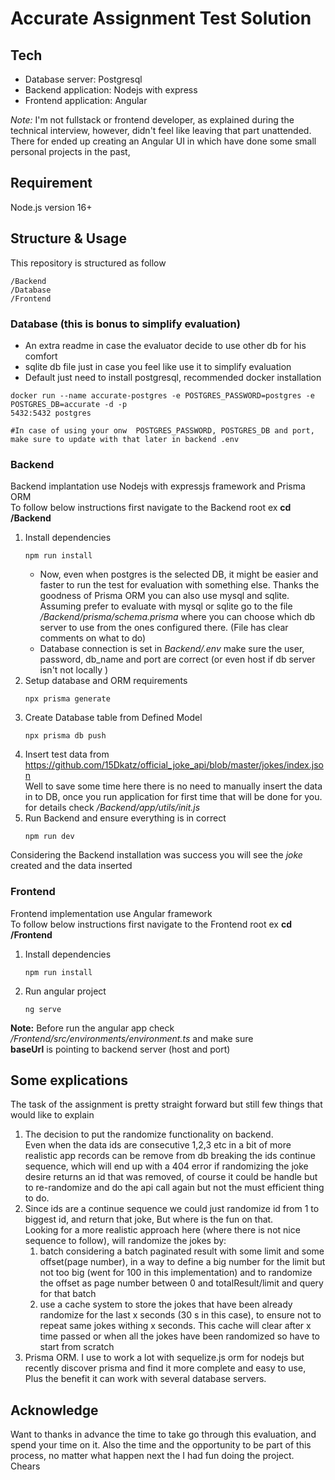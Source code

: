 # Accurate Assignment Test Solution
## Tech
* Database server: Postgresql
* Backend application: Nodejs with express
* Frontend application: Angular

*Note:* I'm not fullstack or frontend developer, as explained during the technical interview, however, didn't feel like leaving that part unattended. There for ended up creating an Angular UI in which have done some small personal projects in the past,

## Requirement
Node.js version 16+

## Structure & Usage
This repository is structured as follow
 ```
 /Backend
 /Database
 /Frontend
 ```
### Database (this is bonus to simplify evaluation)
* An extra readme in case the evaluator decide to use other db for his comfort
* sqlite db file just in case you feel like use it to simplify evaluation
* Default just need to install postgresql, recommended docker installation
```
docker run --name accurate-postgres -e POSTGRES_PASSWORD=postgres -e POSTGRES_DB=accurate -d -p 
5432:5432 postgres

#In case of using your onw  POSTGRES_PASSWORD, POSTGRES_DB and port, make sure to update with that later in backend .env

```

### Backend
Backend implantation use Nodejs with expressjs framework and Prisma ORM  
To follow below instructions first navigate to the Backend root
ex **cd /Backend**
1. Install dependencies 
    ```
    npm run install
    ```
    * Now, even when postgres is the selected DB, it might be easier and faster to run the test for evaluation with something else. Thanks the goodness of Prisma ORM you can also use mysql and sqlite.
    Assuming prefer to evaluate with mysql or sqlite go to the file */Backend/prisma/schema.prisma* where you can choose which db server to use from the ones configured there. (File has clear comments on what to do)
    * Database connection is set in *Backend/.env* make sure the user, password, db_name and port are correct (or even host if db server isn't not locally )
2. Setup database and ORM requirements
    ```
    npx prisma generate
    ```
3. Create Database table from Defined Model
    ```
    npx prisma db push
    ```
4. Insert test data from https://github.com/15Dkatz/official_joke_api/blob/master/jokes/index.json  
    Well to save some time here there is no need to manually insert the data in to DB, once you run application for first time that will be done for you. for details check */Backend/app/utils/init.js*
5. Run Backend and ensure everything is in correct
    ```
    npm run dev
    ```
Considering the Backend installation was success you will see the *joke* created and the data inserted
### Frontend
Frontend implementation use Angular framework  
To follow below instructions first navigate to the Frontend root
ex **cd /Frontend**
1. Install dependencies 
    ```
    npm run install
    ```
2. Run angular project
    ```
    ng serve
    ```
**Note:** Before run the angular app check */Frontend/src/environments/environment.ts* and make sure  
**baseUrl** is pointing to backend server (host and port)

## Some explications
The task of the assignment is pretty straight forward but still few things that would like to explain
1. The decision to put the randomize functionality on backend.  
    Even when the data ids are consecutive 1,2,3 etc in a bit of more realistic app records can be remove from db breaking the ids continue sequence, which will end up with a 404 error if randomizing the joke desire returns an id that was removed, of course it could be handle but to re-randomize and do the api call again but not the must efficient thing to do.
2. Since ids are a continue sequence we could just randomize id from 1 to biggest id, and return that joke, But where is the fun on that.  
    Looking for a more realistic approach here (where there is not nice sequence to follow), will randomize the jokes by:  
    1. batch considering a batch paginated result with some limit and some offset(page number), in a way to define a big number for the limit but not too big (went for 100 in this implementation) and to randomize the offset as page number between 0 and totalResult/limit and query for that batch 
    2. use a cache system to store the jokes that have been already randomize for the last x seconds (30 s in this case), to ensure not to repeat same jokes withing x seconds. This cache will clear after x time passed or when all the jokes have been randomized so have to start from scratch
3. Prisma ORM. I use to work a lot with sequelize.js orm for nodejs but recently discover prisma and find it more complete and easy to use, Plus the benefit it can work with several database servers.

## Acknowledge
Want to thanks in advance the time to take go through this evaluation, and spend your time on it.
Also the time and the opportunity to be part of this process, no matter what happen next the I had fun doing the project.  
Chears
